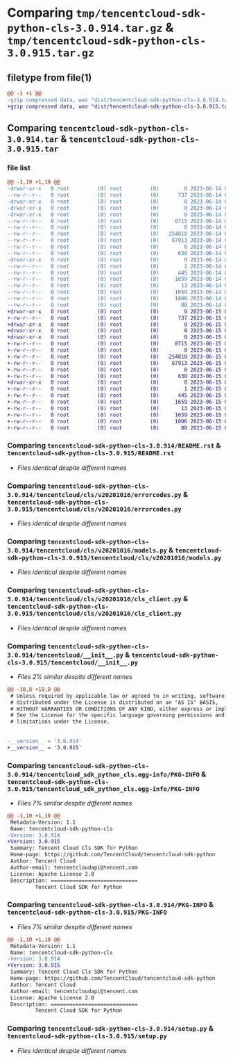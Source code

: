 # Comparing `tmp/tencentcloud-sdk-python-cls-3.0.914.tar.gz` & `tmp/tencentcloud-sdk-python-cls-3.0.915.tar.gz`

## filetype from file(1)

```diff
@@ -1 +1 @@
-gzip compressed data, was "dist/tencentcloud-sdk-python-cls-3.0.914.tar", last modified: Wed Jun 14 00:22:50 2023, max compression
+gzip compressed data, was "dist/tencentcloud-sdk-python-cls-3.0.915.tar", last modified: Thu Jun 15 00:21:52 2023, max compression
```

## Comparing `tencentcloud-sdk-python-cls-3.0.914.tar` & `tencentcloud-sdk-python-cls-3.0.915.tar`

### file list

```diff
@@ -1,19 +1,19 @@
-drwxr-xr-x   0 root         (0) root         (0)        0 2023-06-14 00:22:50.000000 tencentcloud-sdk-python-cls-3.0.914/
--rw-r--r--   0 root         (0) root         (0)      737 2023-06-14 00:22:50.000000 tencentcloud-sdk-python-cls-3.0.914/README.rst
-drwxr-xr-x   0 root         (0) root         (0)        0 2023-06-14 00:22:50.000000 tencentcloud-sdk-python-cls-3.0.914/tencentcloud/
-drwxr-xr-x   0 root         (0) root         (0)        0 2023-06-14 00:22:50.000000 tencentcloud-sdk-python-cls-3.0.914/tencentcloud/cls/
-drwxr-xr-x   0 root         (0) root         (0)        0 2023-06-14 00:22:50.000000 tencentcloud-sdk-python-cls-3.0.914/tencentcloud/cls/v20201016/
--rw-r--r--   0 root         (0) root         (0)     8715 2023-06-14 00:22:50.000000 tencentcloud-sdk-python-cls-3.0.914/tencentcloud/cls/v20201016/errorcodes.py
--rw-r--r--   0 root         (0) root         (0)        0 2023-06-14 00:22:50.000000 tencentcloud-sdk-python-cls-3.0.914/tencentcloud/cls/v20201016/__init__.py
--rw-r--r--   0 root         (0) root         (0)   254810 2023-06-14 00:22:50.000000 tencentcloud-sdk-python-cls-3.0.914/tencentcloud/cls/v20201016/models.py
--rw-r--r--   0 root         (0) root         (0)    67913 2023-06-14 00:22:50.000000 tencentcloud-sdk-python-cls-3.0.914/tencentcloud/cls/v20201016/cls_client.py
--rw-r--r--   0 root         (0) root         (0)        0 2023-06-14 00:22:50.000000 tencentcloud-sdk-python-cls-3.0.914/tencentcloud/cls/__init__.py
--rw-r--r--   0 root         (0) root         (0)      630 2023-06-14 00:22:50.000000 tencentcloud-sdk-python-cls-3.0.914/tencentcloud/__init__.py
-drwxr-xr-x   0 root         (0) root         (0)        0 2023-06-14 00:22:50.000000 tencentcloud-sdk-python-cls-3.0.914/tencentcloud_sdk_python_cls.egg-info/
--rw-r--r--   0 root         (0) root         (0)        1 2023-06-14 00:22:50.000000 tencentcloud-sdk-python-cls-3.0.914/tencentcloud_sdk_python_cls.egg-info/dependency_links.txt
--rw-r--r--   0 root         (0) root         (0)      445 2023-06-14 00:22:50.000000 tencentcloud-sdk-python-cls-3.0.914/tencentcloud_sdk_python_cls.egg-info/SOURCES.txt
--rw-r--r--   0 root         (0) root         (0)     1659 2023-06-14 00:22:50.000000 tencentcloud-sdk-python-cls-3.0.914/tencentcloud_sdk_python_cls.egg-info/PKG-INFO
--rw-r--r--   0 root         (0) root         (0)       13 2023-06-14 00:22:50.000000 tencentcloud-sdk-python-cls-3.0.914/tencentcloud_sdk_python_cls.egg-info/top_level.txt
--rw-r--r--   0 root         (0) root         (0)     1659 2023-06-14 00:22:50.000000 tencentcloud-sdk-python-cls-3.0.914/PKG-INFO
--rw-r--r--   0 root         (0) root         (0)     1006 2023-06-14 00:22:50.000000 tencentcloud-sdk-python-cls-3.0.914/setup.py
--rw-r--r--   0 root         (0) root         (0)       88 2023-06-14 00:22:50.000000 tencentcloud-sdk-python-cls-3.0.914/setup.cfg
+drwxr-xr-x   0 root         (0) root         (0)        0 2023-06-15 00:21:52.000000 tencentcloud-sdk-python-cls-3.0.915/
+-rw-r--r--   0 root         (0) root         (0)      737 2023-06-15 00:21:52.000000 tencentcloud-sdk-python-cls-3.0.915/README.rst
+drwxr-xr-x   0 root         (0) root         (0)        0 2023-06-15 00:21:52.000000 tencentcloud-sdk-python-cls-3.0.915/tencentcloud/
+drwxr-xr-x   0 root         (0) root         (0)        0 2023-06-15 00:21:52.000000 tencentcloud-sdk-python-cls-3.0.915/tencentcloud/cls/
+drwxr-xr-x   0 root         (0) root         (0)        0 2023-06-15 00:21:52.000000 tencentcloud-sdk-python-cls-3.0.915/tencentcloud/cls/v20201016/
+-rw-r--r--   0 root         (0) root         (0)     8715 2023-06-15 00:21:52.000000 tencentcloud-sdk-python-cls-3.0.915/tencentcloud/cls/v20201016/errorcodes.py
+-rw-r--r--   0 root         (0) root         (0)        0 2023-06-15 00:21:52.000000 tencentcloud-sdk-python-cls-3.0.915/tencentcloud/cls/v20201016/__init__.py
+-rw-r--r--   0 root         (0) root         (0)   254810 2023-06-15 00:21:52.000000 tencentcloud-sdk-python-cls-3.0.915/tencentcloud/cls/v20201016/models.py
+-rw-r--r--   0 root         (0) root         (0)    67913 2023-06-15 00:21:52.000000 tencentcloud-sdk-python-cls-3.0.915/tencentcloud/cls/v20201016/cls_client.py
+-rw-r--r--   0 root         (0) root         (0)        0 2023-06-15 00:21:52.000000 tencentcloud-sdk-python-cls-3.0.915/tencentcloud/cls/__init__.py
+-rw-r--r--   0 root         (0) root         (0)      630 2023-06-15 00:21:52.000000 tencentcloud-sdk-python-cls-3.0.915/tencentcloud/__init__.py
+drwxr-xr-x   0 root         (0) root         (0)        0 2023-06-15 00:21:52.000000 tencentcloud-sdk-python-cls-3.0.915/tencentcloud_sdk_python_cls.egg-info/
+-rw-r--r--   0 root         (0) root         (0)        1 2023-06-15 00:21:52.000000 tencentcloud-sdk-python-cls-3.0.915/tencentcloud_sdk_python_cls.egg-info/dependency_links.txt
+-rw-r--r--   0 root         (0) root         (0)      445 2023-06-15 00:21:52.000000 tencentcloud-sdk-python-cls-3.0.915/tencentcloud_sdk_python_cls.egg-info/SOURCES.txt
+-rw-r--r--   0 root         (0) root         (0)     1659 2023-06-15 00:21:52.000000 tencentcloud-sdk-python-cls-3.0.915/tencentcloud_sdk_python_cls.egg-info/PKG-INFO
+-rw-r--r--   0 root         (0) root         (0)       13 2023-06-15 00:21:52.000000 tencentcloud-sdk-python-cls-3.0.915/tencentcloud_sdk_python_cls.egg-info/top_level.txt
+-rw-r--r--   0 root         (0) root         (0)     1659 2023-06-15 00:21:52.000000 tencentcloud-sdk-python-cls-3.0.915/PKG-INFO
+-rw-r--r--   0 root         (0) root         (0)     1006 2023-06-15 00:21:52.000000 tencentcloud-sdk-python-cls-3.0.915/setup.py
+-rw-r--r--   0 root         (0) root         (0)       88 2023-06-15 00:21:52.000000 tencentcloud-sdk-python-cls-3.0.915/setup.cfg
```

### Comparing `tencentcloud-sdk-python-cls-3.0.914/README.rst` & `tencentcloud-sdk-python-cls-3.0.915/README.rst`

 * *Files identical despite different names*

### Comparing `tencentcloud-sdk-python-cls-3.0.914/tencentcloud/cls/v20201016/errorcodes.py` & `tencentcloud-sdk-python-cls-3.0.915/tencentcloud/cls/v20201016/errorcodes.py`

 * *Files identical despite different names*

### Comparing `tencentcloud-sdk-python-cls-3.0.914/tencentcloud/cls/v20201016/models.py` & `tencentcloud-sdk-python-cls-3.0.915/tencentcloud/cls/v20201016/models.py`

 * *Files identical despite different names*

### Comparing `tencentcloud-sdk-python-cls-3.0.914/tencentcloud/cls/v20201016/cls_client.py` & `tencentcloud-sdk-python-cls-3.0.915/tencentcloud/cls/v20201016/cls_client.py`

 * *Files identical despite different names*

### Comparing `tencentcloud-sdk-python-cls-3.0.914/tencentcloud/__init__.py` & `tencentcloud-sdk-python-cls-3.0.915/tencentcloud/__init__.py`

 * *Files 2% similar despite different names*

```diff
@@ -10,8 +10,8 @@
 # Unless required by applicable law or agreed to in writing, software
 # distributed under the License is distributed on an "AS IS" BASIS,
 # WITHOUT WARRANTIES OR CONDITIONS OF ANY KIND, either express or implied.
 # See the License for the specific language governing permissions and
 # limitations under the License.
 
 
-__version__ = '3.0.914'
+__version__ = '3.0.915'
```

### Comparing `tencentcloud-sdk-python-cls-3.0.914/tencentcloud_sdk_python_cls.egg-info/PKG-INFO` & `tencentcloud-sdk-python-cls-3.0.915/tencentcloud_sdk_python_cls.egg-info/PKG-INFO`

 * *Files 7% similar despite different names*

```diff
@@ -1,10 +1,10 @@
 Metadata-Version: 1.1
 Name: tencentcloud-sdk-python-cls
-Version: 3.0.914
+Version: 3.0.915
 Summary: Tencent Cloud Cls SDK for Python
 Home-page: https://github.com/TencentCloud/tencentcloud-sdk-python
 Author: Tencent Cloud
 Author-email: tencentcloudapi@tencent.com
 License: Apache License 2.0
 Description: ============================
         Tencent Cloud SDK for Python
```

### Comparing `tencentcloud-sdk-python-cls-3.0.914/PKG-INFO` & `tencentcloud-sdk-python-cls-3.0.915/PKG-INFO`

 * *Files 7% similar despite different names*

```diff
@@ -1,10 +1,10 @@
 Metadata-Version: 1.1
 Name: tencentcloud-sdk-python-cls
-Version: 3.0.914
+Version: 3.0.915
 Summary: Tencent Cloud Cls SDK for Python
 Home-page: https://github.com/TencentCloud/tencentcloud-sdk-python
 Author: Tencent Cloud
 Author-email: tencentcloudapi@tencent.com
 License: Apache License 2.0
 Description: ============================
         Tencent Cloud SDK for Python
```

### Comparing `tencentcloud-sdk-python-cls-3.0.914/setup.py` & `tencentcloud-sdk-python-cls-3.0.915/setup.py`

 * *Files identical despite different names*

